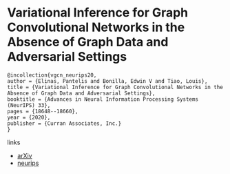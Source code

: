 # Variational Inference for Graph Convolutional Networks in the Absence of Graph Data and Adversarial Settings

```
@incollection{vgcn_neurips20,
author = {Elinas, Pantelis and Bonilla, Edwin V and Tiao, Louis},
title = {Variational Inference for Graph Convolutional Networks in the Absence of Graph Data and Adversarial Settings},
booktitle = {Advances in Neural Information Processing Systems (NeurIPS) 33},
pages = {18648--18660},
year = {2020},
publisher = {Curran Associates, Inc.}
}
```

links
- [arXiv](https://arxiv.org/abs/1906.01852)
- [neurips](https://papers.nips.cc//paper/2020/hash/d882050bb9eeba930974f596931be527-Abstract.html)
